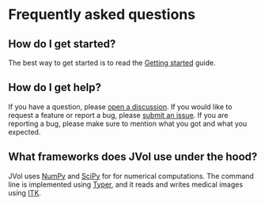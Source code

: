 # Frequently asked questions

## How do I get started?

The best way to get started is to read the [Getting started](getting-started.ipynb) guide.

## How do I get help?

If you have a question, please [open a discussion](https://github.com/fepegar/jvol/discussions).
If you would like to request a feature or report a bug, please [submit an issue](https://github.com/fepegar/jvol/issues/new).
If you are reporting a bug, please make sure to mention what you got and what you expected.

## What frameworks does JVol use under the hood?

JVol uses [NumPy](https://numpy.org/) and [SciPy](https://www.scipy.org/) for for numerical computations.
The command line is implemented using [Typer](https://typer.tiangolo.com/), and it reads and writes medical images using [ITK](https://itk.org/).
